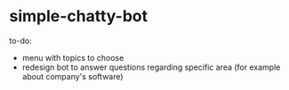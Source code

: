 # simple-chatty-bot
to-do:
- menu with topics to choose
- redesign bot to answer questions regarding specific area (for example about company's software)
